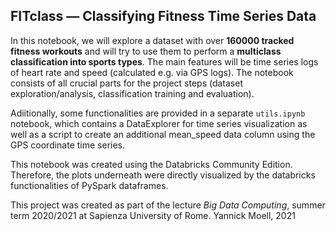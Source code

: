 ## FITclass &mdash; Classifying Fitness Time Series Data

In this notebook, we will explore a dataset with over **160000 tracked fitness workouts** and will try to use them to perform a **multiclass classification into sports types**. The main features will be time series logs of heart rate and speed (calculated e.g. via GPS logs). The notebook consists of all crucial parts for the project steps (dataset exploration/analysis, classification training and evaluation).

Adiitionally, some functionalities are provided in a separate `utils.ipynb` notebook, which contains a DataExplorer for time series visualization as well as a script to create an additional mean_speed data column using the GPS coordinate time series.

This notebook was created using the Databricks Community Edition. Therefore, the plots underneath were directly visualized by the databricks functionalities of PySpark dataframes.

This project was created as part of the lecture _Big Data Computing_, summer term 2020/2021 at Sapienza University of Rome. Yannick Moell, 2021
